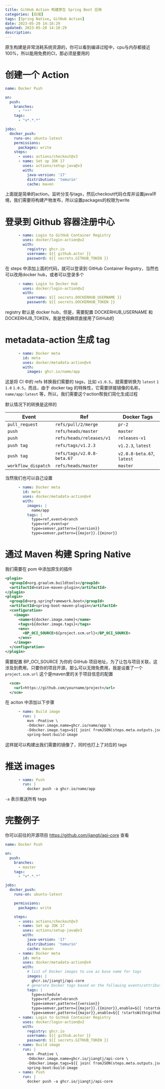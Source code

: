 ```yaml
---
title: GitHub Action 构建原生 Spring Boot 应用
categories: [后端]
tags: [Spring Native, GitHub Action]
date: 2023-05-20 14:18:29
updated: 2023-05-20 14:18:29
description:
---
```


原生构建是非常消耗系统资源的，你可以看到编译过程中，cpu与内存都接近100%，所以能用免费的CI，那必须是要用的

# 创建一个 Action

```yml
name: Docker Push

on:
  push:
    branches:
      - "**"
    tags:
      - "v*.*.*"

jobs:
  docker_push:
    runs-on: ubuntu-latest
    permissions:
      packages: write
    steps:
      - uses: actions/checkout@v3
      - name: Set up JDK 17
        uses: actions/setup-java@v3
        with:
          java-version: '17'
          distribution: 'temurin'
          cache: maven
```

上面就是简单的action，监听分支与tags，然后checkout代码仓库并设置java环境，我们需要将构建产物发布，所以设置packages的权限为write

# 登录到 Github 容器注册中心

```yml
      - name: Login to GitHub Container Registry
        uses: docker/login-action@v2
        with:
          registry: ghcr.io
          username: ${{ github.actor }}
          password: ${{ secrets.GITHUB_TOKEN }}
```

在 steps 中添加上面的代码，就可以登录到 GitHub Container Registry，当然也可以改用docker hub，或者可以登录多个

```yml
      - name: Login to Docker Hub
        uses: docker/login-action@v2
        with:
          username: ${{ secrets.DOCKERHUB_USERNAME }}
          password: ${{ secrets.DOCKERHUB_TOKEN }}
```

registry 默认是 docker hub，但是，需要配置 DOCKERHUB_USERNAME 和 DOCKERHUB_TOKEN，我是觉得麻烦直接用了GitHub的

# metadata-action 生成 tag

```yml
      - name: Docker meta
        id: meta
        uses: docker/metadata-action@v4
        with:
          images: ghcr.io/name/app
```

这是将 CI 中的 refs 转换我们需要的 tags，比如 `v1.0.5`，就需要转换为 `latest` `1` `1.0` `1.0.5`，而且，由于 docker tag 的特殊性，它需要拼接镜像的名称，`name/app:latest` 等，所以，我们需要这个action帮我们简化生成过程

默认情况下的转换是这样的

| Event               | Ref                           | Docker Tags                |
|---------------------|-------------------------------|----------------------------|
| `pull_request`      | `refs/pull/2/merge`           | `pr-2`                     |
| `push`              | `refs/heads/master`           | `master`                   |
| `push`              | `refs/heads/releases/v1`      | `releases-v1`              |
| `push tag`          | `refs/tags/v1.2.3`            | `v1.2.3`, `latest`         |
| `push tag`          | `refs/tags/v2.0.8-beta.67`    | `v2.0.8-beta.67`, `latest` |
| `workflow_dispatch` | `refs/heads/master`           | `master`                   |

当然我们也可以自己设置

```yml
      - name: Docker meta
        id: meta
        uses: docker/metadata-action@v4
        with:
          images: |
            name/app
          tags: |
            type=ref,event=branch
            type=ref,event=pr
            type=semver,pattern={{version}}
            type=semver,pattern={{major}}.{{minor}}
```

# 通过 Maven 构建 Spring Native

我们需要在 pom 中添加原生的插件

```xml
<plugin>
  <groupId>org.graalvm.buildtools</groupId>
  <artifactId>native-maven-plugin</artifactId>
</plugin>
<plugin>
  <groupId>org.springframework.boot</groupId>
  <artifactId>spring-boot-maven-plugin</artifactId>
  <configuration>
    <image>
      <name>${docker.image.name}</name>
      <tags>${docker.image.tags}</tags>
      <env>
        <BP_OCI_SOURCE>${project.scm.url}</BP_OCI_SOURCE>
      </env>
    </image>
  </configuration>
</plugin>
```

需要配置 BP_OCI_SOURCE 为你的 GitHub 项目地址，为了让包与项目关联，这涉及到费用，只要你的项目开源，那么可以无限免费用，我是设置了一个 `project.scm.url` 这个是maven里的关于项目信息的配置

```xml
  <scm>
    <url>https://github.com/yourname/project</url>
  </scm>
```

在 aciton 中添加以下步骤

```yml
      - name: Build image
        run: |
          mvn -Pnative \
          -Ddocker.image.name=ghcr.io/name/app \
          -Ddocker.image.tags=${{ join( fromJSON(steps.meta.outputs.json).tags, ',' ) }} \
          spring-boot:build-image
```

这样就可以构建出我们需要的镜像了，同时也打上了对应的 tags

# 推送 images

```yml
      - name: Push
        run: |
          docker push -a ghcr.io/name/app
```

`-a` 表示推送所有 tags

# 完整例子

你可以前往的开源项目 https://github.com/jiangtj/api-core 查看

```yml
name: Docker Push

on:
  push:
    branches:
      - master
    tags:
      - "v*.*.*"

jobs:
  docker_push:
    runs-on: ubuntu-latest

    permissions:
      packages: write

    steps:
      - uses: actions/checkout@v3
      - name: Set up JDK 17
        uses: actions/setup-java@v3
        with:
          java-version: '17'
          distribution: 'temurin'
          cache: maven
      - name: Docker meta
        id: meta
        uses: docker/metadata-action@v4
        with:
          # list of Docker images to use as base name for tags
          images: |
            ghcr.io/jiangtj/api-core
          # generate Docker tags based on the following events/attributes
          tags: |
            type=schedule
            type=ref,event=branch
            type=semver,pattern={{version}}
            type=semver,pattern={{major}}.{{minor}},enable=${{ !startsWith(github.ref, 'refs/tags/v0.') }}
            type=semver,pattern={{major}},enable=${{ !startsWith(github.ref, 'refs/tags/v0.') }}
      - name: Login to GitHub Container Registry
        uses: docker/login-action@v2
        with:
          registry: ghcr.io
          username: ${{ github.actor }}
          password: ${{ secrets.GITHUB_TOKEN }}
      - name: Build image
        run: |
          mvn -Pnative \
          -Ddocker.image.name=ghcr.io/jiangtj/api-core \
          -Ddocker.image.tags=${{ join( fromJSON(steps.meta.outputs.json).tags, ',' ) }} \
          spring-boot:build-image
      - name: Push
        run: |
          docker push -a ghcr.io/jiangtj/api-core
```

